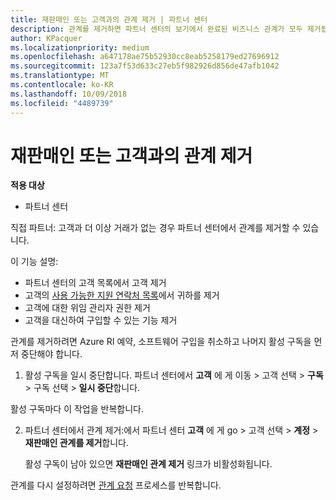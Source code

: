 ```yaml
---
title: 재판매인 또는 고객과의 관계 제거 | 파트너 센터
description: 관계를 제거하면 파트너 센터의 보기에서 완료된 비즈니스 관계가 모두 제거됩니다.
author: KPacquer
ms.localizationpriority: medium
ms.openlocfilehash: a647178ae75b52930cc8eab5258179ed27696912
ms.sourcegitcommit: 123a7f53d633c27eb5f982926d856de47afb1042
ms.translationtype: MT
ms.contentlocale: ko-KR
ms.lasthandoff: 10/09/2018
ms.locfileid: "4489739"
---
```

# <a name="remove-a-reseller-relationship-with-a-customer"></a>재판매인 또는 고객과의 관계 제거

**적용 대상**

-   파트너 센터

직접 파트너: 고객과 더 이상 거래가 없는 경우 파트너 센터에서 관계를 제거할 수 있습니다. 

이 기능 설명:
*  파트너 센터의 고객 목록에서 고객 제거
*  고객의 [사용 가능한 지원 연락처 목록](assign-support-contacts.md)에서 귀하를 제거
*  고객에 대한 위임 관리자 권한 제거
*  고객을 대신하여 구입할 수 있는 기능 제거

관계를 제거하려면 Azure RI 예약, 소프트웨어 구입을 취소하고 나머지 활성 구독을 먼저 중단해야 합니다.

1.  활성 구독을 일시 중단합니다. 파트너 센터에서 **고객** 에 게 이동 > 고객 선택 > **구독** > 구독 선택 > **일시 중단**합니다. 

   활성 구독마다 이 작업을 반복합니다.

2.  파트너 센터에서 관계 제거:에서 파트너 센터 **고객** 에 게 go > 고객 선택 > **계정** > **재판매인 관계를 제거**합니다.

    활성 구독이 남아 있으면 **재판매인 관계 제거** 링크가 비활성화됩니다. 

관계를 다시 설정하려면 [관계 요청](request-a-relationship-with-a-customer.md) 프로세스를 반복합니다.
